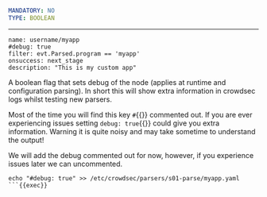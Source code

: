 ```yaml
MANDATORY: NO
TYPE: BOOLEAN
```
---
```yaml{2}
name: username/myapp
#debug: true
filter: evt.Parsed.program == 'myapp'
onsuccess: next_stage
description: "This is my custom app"
```
A boolean flag that sets debug of the node (applies at runtime and configuration parsing). In short this will show extra information in crowdsec logs whilst testing new parsers.

Most of the time you will find this key `#`{{}} commented out. If you are ever experiencing issues setting `debug: true`{{}} could give you extra information. Warning it is quite noisy and may take sometime to understand the output!

We will add the debug commented out for now, however, if you experience issues later we can uncommented.
```
echo "#debug: true" >> /etc/crowdsec/parsers/s01-parse/myapp.yaml
```{{exec}}
